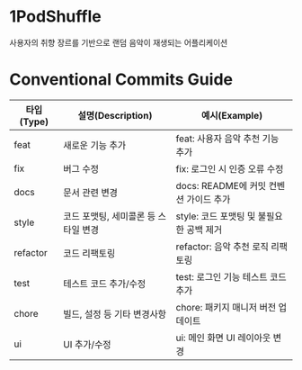 # 1PodShuffle
사용자의 취향 장르를 기반으로 랜덤 음악이 재생되는 어플리케이션


# Conventional Commits Guide
| 타입(Type) | 설명(Description)            | 예시(Example)                                 |
| ---------- | ---------------------------- | --------------------------------------------- |
| feat       | 새로운 기능 추가              | feat: 사용자 음악 추천 기능 추가              |
| fix        | 버그 수정                    | fix: 로그인 시 인증 오류 수정                 |
| docs       | 문서 관련 변경                | docs: README에 커밋 컨벤션 가이드 추가        |
| style      | 코드 포맷팅, 세미콜론 등 스타일 변경 | style: 코드 포맷팅 및 불필요한 공백 제거      |
| refactor   | 코드 리팩토링                 | refactor: 음악 추천 로직 리팩토링             |
| test       | 테스트 코드 추가/수정          | test: 로그인 기능 테스트 코드 추가            |
| chore      | 빌드, 설정 등 기타 변경사항      | chore: 패키지 매니저 버전 업데이트            |
| ui         | UI 추가/수정                  | ui: 메인 화면 UI 레이아웃 변경                |
